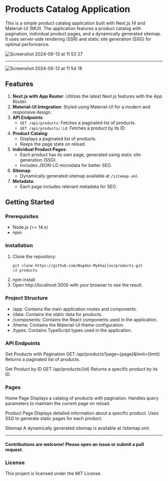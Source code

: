 # Products Catalog Application

This is a simple product catalog application built with Next.js 14 and Material-UI (MUI). The application features a product catalog with pagination, individual product pages, and a dynamically generated sitemap. It uses server-side rendering (SSR) and static site generation (SSG) for optimal performance.

![Screenshot 2024-06-13 at 11 53 27](https://github.com/Bogdan-Mykhailov/products/assets/91826635/e2e482e5-9e5f-4d22-b964-936d37a08670)

_________
![Screenshot 2024-06-13 at 11 54 18](https://github.com/Bogdan-Mykhailov/products/assets/91826635/e483f934-5ee9-4434-9258-2ed4b6ba2583)

## Features

1. **Next.js with App Router**: Utilizes the latest Next.js features with the App Router.
2. **Material-UI Integration**: Styled using Material-UI for a modern and responsive design.
3. **API Endpoints**:
   - `GET /api/products`: Fetches a paginated list of products.
   - `GET /api/products/:id`: Fetches a product by its ID.
4. **Product Catalog**:
   - Displays a paginated list of products.
   - Keeps the page state on reload.
5. **Individual Product Pages**:
   - Each product has its own page, generated using static site generation (SSG).
   - Includes JSON-LD microdata for better SEO.
6. **Sitemap**:
   - Dynamically generated sitemap available at `/sitemap.xml`.
7. **Metadata**:
   - Each page includes relevant metadata for SEO.

## Getting Started

### Prerequisites

- Node.js (>= 14.x)
- npm

### Installation

1. Clone the repository:
   ```bash
   git clone https://github.com/Bogdan-Mykhailov/products.git
   cd products
2. npm install
3. Open http://localhost:3000 with your browser to see the result.


 ### Project Structure
- /app: Contains the main application routes and components.
- /data: Contains the static data for products.
- /components: Contains the React components used in the application.
- /theme: Contains the Material-UI theme configuration.
- /types: Contains TypeScript types used in the application.


### API Endpoints

Get Products with Pagination
GET /api/products?page={page}&limit={limit}
Returns a paginated list of products.

Get Product by ID
GET /api/products/{id}
Returns a specific product by its ID.

### Pages

Home Page
Displays a catalog of products with pagination. Handles query parameters to maintain the current page on reload.

Product Page
Displays detailed information about a specific product. Uses SSG to generate static pages for each product.

Sitemap
A dynamically generated sitemap is available at /sitemap.xml.
_________

#### Contributions are welcome! Please open an issue or submit a pull request.

### License
This project is licensed under the MIT License.

